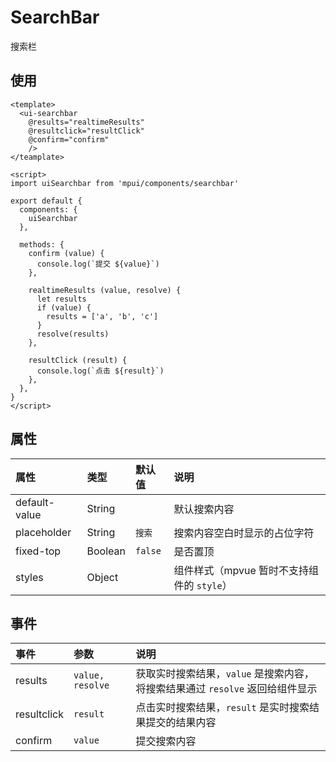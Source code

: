 SearchBar
===

搜索栏

## 使用

```vue
<template>
  <ui-searchbar
    @results="realtimeResults"
    @resultclick="resultClick"
    @confirm="confirm"
    />
</teamplate>

<script>
import uiSearchbar from 'mpui/components/searchbar'

export default {
  components: {
    uiSearchbar
  },

  methods: {
    confirm (value) {
      console.log(`提交 ${value}`)
    },

    realtimeResults (value, resolve) {
      let results
      if (value) {
        results = ['a', 'b', 'c']
      }
      resolve(results)
    },

    resultClick (result) {
      console.log(`点击 ${result}`)
    },
  },
}
</script>
```

## 属性

| 属性 | 类型 | 默认值 | 说明 |
| :-- | :-- | :-- | :-- |
| default-value | String |   | 默认搜索内容 |
| placeholder | String | `搜索` | 搜索内容空白时显示的占位字符 |
| fixed-top | Boolean | `false` | 是否置顶 |
| styles | Object |   | 组件样式（mpvue 暂时不支持组件的 `style`） |


## 事件

| 事件 | 参数 | 说明 |
| :-- | :-- | :-- |
| results | `value, resolve` | 获取实时搜索结果，`value` 是搜索内容，将搜索结果通过 `resolve` 返回给组件显示 |
| resultclick | `result` | 点击实时搜索结果，`result` 是实时搜索结果提交的结果内容 |
| confirm | `value` | 提交搜索内容 |
